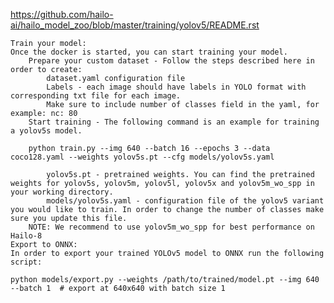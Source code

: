 https://github.com/hailo-ai/hailo_model_zoo/blob/master/training/yolov5/README.rst


    Train your model:
    Once the docker is started, you can start training your model.
        Prepare your custom dataset - Follow the steps described here in order to create:
            dataset.yaml configuration file
            Labels - each image should have labels in YOLO format with corresponding txt file for each image.
            Make sure to include number of classes field in the yaml, for example: nc: 80
        Start training - The following command is an example for training a yolov5s model.

        python train.py --img 640 --batch 16 --epochs 3 --data coco128.yaml --weights yolov5s.pt --cfg models/yolov5s.yaml

            yolov5s.pt - pretrained weights. You can find the pretrained weights for yolov5s, yolov5m, yolov5l, yolov5x and yolov5m_wo_spp in your working directory.
            models/yolov5s.yaml - configuration file of the yolov5 variant you would like to train. In order to change the number of classes make sure you update this file.
        NOTE: We recommend to use yolov5m_wo_spp for best performance on Hailo-8
    Export to ONNX:
    In order to export your trained YOLOv5 model to ONNX run the following script:

    python models/export.py --weights /path/to/trained/model.pt --img 640 --batch 1  # export at 640x640 with batch size 1

